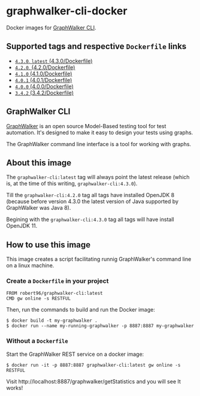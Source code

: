 # graphwalker-cli-docker

Docker images for [GraphWalker CLI](http://graphwalker.github.io/).

## Supported tags and respective `Dockerfile` links

* [`4.3.0`, `latest` (4.3.0/Dockerfile)](https://github.com/Robert-96/graphwalker-cli-docker/blob/master/4.3.0/Dockerfile)
* [`4.2.0`, (4.2.0/Dockerfile)](https://github.com/Robert-96/graphwalker-cli-docker/blob/master/4.2.0/Dockerfile)
* [`4.1.0` (4.1.0/Dockerfile)](https://github.com/Robert-96/graphwalker-cli-docker/blob/master/4.1.0/Dockerfile)
* [`4.0.1` (4.0.1/Dockerfile)](https://github.com/Robert-96/graphwalker-cli-docker/blob/master/4.0.1/Dockerfile)
* [`4.0.0` (4.0.0/Dockerfile)](https://github.com/Robert-96/graphwalker-cli-docker/blob/master/4.0.0/Dockerfile)
* [`3.4.2` (3.4.2/Dockerfile)](https://github.com/Robert-96/graphwalker-cli-docker/blob/master/3.4.2/Dockerfile)

## GraphWalker CLI

[GraphWalker](http://graphwalker.github.io/) is an open source Model-Based testing tool for test automation. It's designed to make it easy to design your tests using graphs.

The GraphWalker command line interface is a tool for working with graphs.

## About this image

The `graphwalker-cli:latest` tag will always point the latest release (which is, at the time of this writing, `graphwalker-cli:4.3.0`).

Till the `graphwalker-cli:4.2.0` tag all tags have installed OpenJDK 8 (because before version 4.3.0 the latest version of Java supported by GraphWalker was Java 8).

Begining with the `graphwalker-cli:4.3.0` tag all tags will have install OpenJDK 11.

## How to use this image

This image creates a script facilitating runnig GraphWalker's command line on a linux machine.

### Create a `Dockerfile` in your project

```
FROM robert96/graphwalker-cli:latest
CMD gw online -s RESTFUL
```

Then, run the commands to build and run the Docker image:

```
$ docker build -t my-graphwalker .
$ docker run --name my-running-graphwalker -p 8887:8887 my-graphwalker
```

### Without a `Dockerfile`

Start the GraphWalker REST service on a docker image:

```
$ docker run -it -p 8887:8887 graphwalker-cli:latest gw online -s RESTFUL
```

Visit http://localhost:8887/graphwalker/getStatistics and you will see It works!
